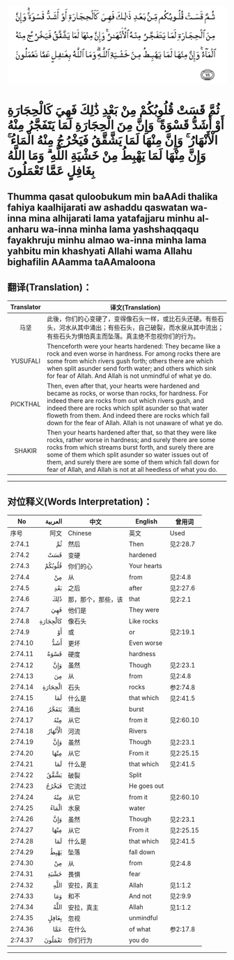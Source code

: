 ![002:074](images/002_074.gif)

#  ثُمَّ قَسَتْ قُلُوبُكُمْ مِنْ بَعْدِ ذَٰلِكَ فَهِيَ كَالْحِجَارَةِ أَوْ أَشَدُّ قَسْوَةً ۚ وَإِنَّ مِنَ الْحِجَارَةِ لَمَا يَتَفَجَّرُ مِنْهُ الْأَنْهَارُ ۚ وَإِنَّ مِنْهَا لَمَا يَشَّقَّقُ فَيَخْرُجُ مِنْهُ الْمَاءُ ۚ وَإِنَّ مِنْهَا لَمَا يَهْبِطُ مِنْ خَشْيَةِ اللَّهِ ۗ وَمَا اللَّهُ بِغَافِلٍ عَمَّا تَعْمَلُونَ 

## Thumma qasat quloobukum min baAAdi thalika fahiya kaalhijarati aw ashaddu qaswatan wa-inna mina alhijarati lama yatafajjaru minhu al-anharu wa-inna minha lama yashshaqqaqu fayakhruju minhu almao wa-inna minha lama yahbitu min khashyati Allahi wama Allahu bighafilin AAamma taAAmaloona

## 翻译(Translation)：

| Translator | 译文(Translation)                                            |
|:----------:| ------------------------------------------------------------ |
| 马坚       | 此後，你们的心变硬了，变得像石头一样，或比石头还硬。有些石头，河水从其中涌出；有些石头，自己破裂，而水泉从其中流出；有些石头为惧怕真主而坠落。真主绝不忽视你们的行为。 |
| YUSUFALI   | Thenceforth were your hearts hardened: They became like a rock and even worse in hardness. For among rocks there are some from which rivers gush forth; others there are which when split asunder send forth water; and others which sink for fear of Allah. And Allah is not unmindful of what ye do. |
| PICKTHAL   | Then, even after that, your hearts were hardened and became as rocks, or worse than rocks, for hardness. For indeed there are rocks from out which rivers gush, and indeed there are rocks which split asunder so that water floweth from them. And indeed there are rocks which fall down for the fear of Allah. Allah is not unaware of what ye do. |
| SHAKIR     | Then your hearts hardened after that, so that they were like rocks, rather worse in hardness; and surely there are some rocks from which streams burst forth, and surely there are some of them which split asunder so water issues out of them, and surely there are some of them which fall down for fear of Allah, and Allah is not at all heedless of what you do. |

---

## 对位释义(Words Interpretation)：

| No      |  العربية | 中文               | English     | 曾用词    |
| ------- | -------: | ------------------ | ----------- | --------- |
| 序号    |     阿文 | Chinese            | 英文        | Used      |
| 2:74.1  |       ثُمَّ | 然后               | Then        | 见2:28.7  |
| 2:74.2  |      قَسَتْ | 变硬               | hardened    |           |
| 2:74.3  |   قُلُوبُكُمْ | 你们的心           | Your hearts |           |
| 2:74.4  |       مِنْ | 从                 | from        | 见2:4.8   |
| 2:74.5  |      بَعْدِ | 之后               | after       | 见2:27.6  |
| 2:74.6  |      ذَٰلِكَ | 那，那个，那些，该 | that        | 见2:2.1   |
| 2:74.7  |      فَهِيَ | 他们是             | They were   |           |
| 2:74.8  | كَالْحِجَارَةِ | 像石头             | Like rocks  |           |
| 2:74.9  |       أَوْ | 或                 | or          | 见2:19.1  |
| 2:74.10 |      أَشَدُّ | 更坏               | Even worse  |           |
| 2:74.11 |     قَسْوَةً | 硬度               | hardness    |           |
| 2:74.12 |      وَإِنَّ | 虽然               | Though      | 见2:23.1  |
| 2:74.13 |       مِنَ | 从                 | from        | 见2:4.8   |
| 2:74.14 |  الْحِجَارَةِ | 石头               | rocks       | 参2:74.8  |
| 2:74.15 |      لَمَا | 什么是             | that which  | 见2:41.5  |
| 2:74.16 |    يَتَفَجَّرُ | 涌出               | burst       |           |
| 2:74.17 |      مِنْهُ | 从它               | from it     | 见2:60.10 |
| 2:74.18 |  الْأَنْهَارُ | 河流               | Rivers      |           |
| 2:74.19 |      وَإِنَّ | 虽然               | Though      | 见2:23.1  |
| 2:74.20 |     مِنْهَا | 从它               | From it     | 见2:25.15 |
| 2:74.21 |      لَمَا | 什么是             | that which  | 见2:41.5  |
| 2:74.22 |     يَشَّقَّقُ | 破裂               | Split       |           |
| 2:74.23 |    فَيَخْرُجُ | 它流过             | He goes out |           |
| 2:74.24 |      مِنْهُ | 从它               | from it     | 见2:60.10 |
| 2:74.25 |    الْمَاءُ | 水泉               | water       |           |
| 2:74.26 |      وَإِنَّ | 虽然               | Though      | 见2:23.1  |
| 2:74.27 |     مِنْهَا | 从它               | From it     | 见2:25.15 |
| 2:74.28 |      لَمَا | 什么是             | that which  | 见2:41.5  |
| 2:74.29 |     يَهْبِطُ | 坠落               | fall down   |           |
| 2:74.30 |       مِنْ | 从                 | from        | 见2:4.8   |
| 2:74.31 |     خَشْيَةِ | 畏惧               | fear        |           |
| 2:74.32 |     اللَّهِ | 安拉，真主         | Allah       | 见1:1.2   |
| 2:74.33 |      وَمَا | 和不               | And not     | 见2:9.9   |
| 2:74.34 |     اللَّهُ | 安拉，真主         | Allah       | 见1:1.2   |
| 2:74.35 |    بِغَافِلٍ | 忽视               | unmindful   |           |
| 2:74.36 |      عَمَّا | 在什么             | of what     | 参2:17.8  |
| 2:74.37 |   تَعْمَلُونَ | 你们行为           | you do      |           |

---
